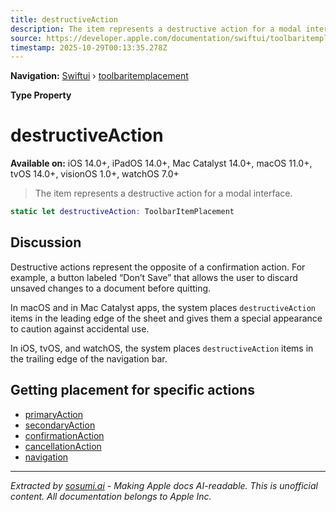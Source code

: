 ```yaml
---
title: destructiveAction
description: The item represents a destructive action for a modal interface.
source: https://developer.apple.com/documentation/swiftui/toolbaritemplacement/destructiveaction
timestamp: 2025-10-29T00:13:35.278Z
---
```


**Navigation:** [Swiftui](/documentation/swiftui) › [toolbaritemplacement](/documentation/swiftui/toolbaritemplacement)

**Type Property**

# destructiveAction

**Available on:** iOS 14.0+, iPadOS 14.0+, Mac Catalyst 14.0+, macOS 11.0+, tvOS 14.0+, visionOS 1.0+, watchOS 7.0+

> The item represents a destructive action for a modal interface.

```swift
static let destructiveAction: ToolbarItemPlacement
```

## Discussion

Destructive actions represent the opposite of a confirmation action. For example, a button labeled “Don’t Save” that allows the user to discard unsaved changes to a document before quitting.

In macOS and in Mac Catalyst apps, the system places `destructiveAction` items in the leading edge of the sheet and gives them a special appearance to caution against accidental use.

In iOS, tvOS, and watchOS, the system places `destructiveAction` items in the trailing edge of the navigation bar.

## Getting placement for specific actions

- [primaryAction](/documentation/swiftui/toolbaritemplacement/primaryaction)
- [secondaryAction](/documentation/swiftui/toolbaritemplacement/secondaryaction)
- [confirmationAction](/documentation/swiftui/toolbaritemplacement/confirmationaction)
- [cancellationAction](/documentation/swiftui/toolbaritemplacement/cancellationaction)
- [navigation](/documentation/swiftui/toolbaritemplacement/navigation)

---

*Extracted by [sosumi.ai](https://sosumi.ai) - Making Apple docs AI-readable.*
*This is unofficial content. All documentation belongs to Apple Inc.*
